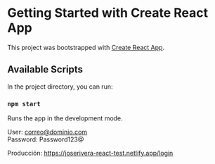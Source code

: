 # Getting Started with Create React App

This project was bootstrapped with [Create React App](https://github.com/facebook/create-react-app).

## Available Scripts

In the project directory, you can run:

### `npm start`
Runs the app in the development mode.


User: correo@dominio.com \
Password: Password123@ 

Producción: https://joserivera-react-test.netlify.app/login
